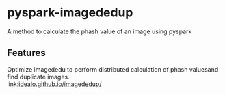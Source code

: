 # pyspark-imagededup
A method to calculate the phash value of an image using pyspark
## Features
Optimize imagededu to perform distributed calculation of phash values ​​and find duplicate images.
</br>
link:[idealo.github.io/imagededup/](idealo.github.io/imagededup/)